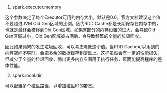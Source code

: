 1. spark.executor.memory

这个参数决定了每个Executor可用的内存大小。默认是0.6。官方文档建议这个值不要超过JVM Old Gen区域的比例。因为RDD Cache都是长期保存在内存中的，也就是最终会被移到Old Gen区域。如果这部分的内存设置的过大，会导致Old Gen区域过小，Old Gen区域被占满后，会导致频繁的全量的垃圾回收。

因此如果频繁的发生垃圾回收，可以考虑降低这个值。当RDD Cache可以用到的内存空间不够时，会把多余的数据缓存到硬盘上。这样虽然会有一定的性能损失，但减少了全量的垃圾回收，腾出更多内存空间用于执行任务，反而能提高程序的整体性能。

2. spark.local.dir

  可以配置多个磁盘路径，以增加磁盘IO的带宽。
